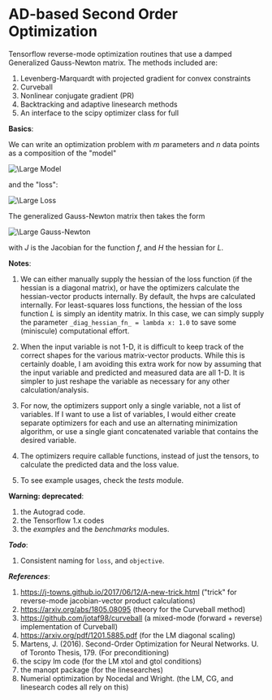 # AD-based Second Order Optimization

Tensorflow reverse-mode optimization routines that use a damped Generalized Gauss-Newton matrix. The methods included are:

1) Levenberg-Marquardt with projected gradient for convex constraints
2) Curveball
3) Nonlinear conjugate gradient (PR)
4) Backtracking and adaptive linesearch methods
5) An interface to the scipy optimizer class for full 


**Basics**:

We can write an optimization problem with *m* parameters and *n* data points as a composition of the "model"

<img src="https://latex.codecogs.com/svg.latex?\small&space;f:\mathbb{R}^m\rightarrow\mathbb{R}^n" title="\Large Model" />

and the "loss":

<img src="https://latex.codecogs.com/svg.latex?\small&space;L:\mathbb{R}^n\rightarrow\mathbb{R}." title="\Large Loss" />

The generalized Gauss-Newton matrix then takes the form  

<img src="https://latex.codecogs.com/svg.latex?\small&space;G=J^T_f\cdot{H}_L\cdot{J}_f" title="\Large Gauss-Newton" />

with *J* is the Jacobian for the function *f*, and *H* the hessian for *L*. 

**Notes**:

1. We can either manually supply the hessian of the loss function (if the hessian is a diagonal matrix), 
or have the optimizers calculate the hessian-vector products internally. 
By default, the hvps are calculated internally. For least-squares loss functions, 
the hessian of the loss function *L* is simply an identity matrix. 
In this case, we can simply supply the parameter `_diag_hessian_fn_ = lambda x: 1.0` to save some (miniscule)
computational effort.

2. When the input variable is not 1-D, it is difficult to keep track of the correct shapes for the various matrix-vector products. While this is certainly doable, I am avoiding this extra work for now by assuming that the input variable and predicted and measured data are all 1-D. It is simpler to just reshape the variable as necessary for any other calculation/analysis.

3. For now, the optimizers support only a single variable, not a list of variables. 
If I want to use a list of variables, I would either create separate optimizers for each and use
 an alternating minimization algorithm, or use a single giant concatenated variable that contains the desired variable.

5. The optimizers require callable functions, instead of just the tensors, 
to calculate the predicted data and the loss value. 

6. To see example usages, check the *tests* module.

**Warning: deprecated**:
1) the Autograd code.
2) the Tensorflow 1.x codes
3) the *examples* and the *benchmarks* modules.

***Todo***:
1) Consistent naming for `loss`, and `objective`. 


***References***:

1) https://j-towns.github.io/2017/06/12/A-new-trick.html ("trick" for reverse-mode jacobian-vector product calculations)
2) https://arxiv.org/abs/1805.08095 (theory for the Curveball method)
3) https://github.com/jotaf98/curveball (a mixed-mode (forward + reverse) implementation of Curveball)
4) https://arxiv.org/pdf/1201.5885.pdf (for the LM diagonal scaling)
5) Martens, J. (2016). Second-Order Optimization for Neural Networks. U. of Toronto Thesis, 179. (For preconditioning)
6) the scipy lm code (for the LM xtol and gtol conditions)
7) the manopt package (for the linesearches)
8) Numerial optimization by Nocedal and Wright. (the LM, CG, and linesearch codes all rely on this)

